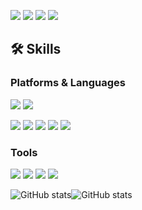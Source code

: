 <img src="https://img.shields.io/badge/Portfolio-484747?style=flat-square&logo=GitHub&logoColor=white"/> <img src="https://img.shields.io/badge/dev.kyu-EA4335?style=flat-square&logo=Gmail&logoColor=white"/> <img src="https://img.shields.io/badge/Facebook-1877F2?style=flat-square&logo=Facebook&logoColor=white"/> <img src="https://img.shields.io/badge/Instagram-E4405F?style=flat-square&logo=Instagram&logoColor=white"/>


## 🛠 Skills

### Platforms & Languages
<img src="https://img.shields.io/badge/Android-3DDC84?style=flat-square&logo=Android&logoColor=white"/> <img src="https://img.shields.io/badge/ScikitLearn-F7931E?style=flat-square&logo=scikit-learn&logoColor=white"/>

<img src="https://img.shields.io/badge/Python-3776AB?style=flat-square&logo=Python&logoColor=white"/> <img src="https://img.shields.io/badge/C-A8B9CC?style=flat-square&logo=C&logoColor=white"/> <img src="https://img.shields.io/badge/C++-00599C?style=flat-square&logo=C%2B%2B&logoColor=white"/> <img src="https://img.shields.io/badge/Java-007396?style=flat-square&logo=Java&logoColor=white"/> <img src="https://img.shields.io/badge/JavaScript-F7DF1E?style=flat-square&logo=JavaScript&logoColor=white"/>


### Tools
<img src="https://img.shields.io/badge/Git-F05032?style=flat-square&logo=Git&logoColor=white"/> <img src="https://img.shields.io/badge/GitKraken-179287?style=flat-square&logo=GitKraken&logoColor=white"/> <img src="https://img.shields.io/badge/JetBrains-333333?style=flat-square&logo=JetBrains&logoColor=white"/> <img src="https://img.shields.io/badge/Flask-222222?style=flat-square&logo=Flask&logoColor=white"/>


![GitHub stats](https://github-readme-stats.vercel.app/api?username=devhkyu&show_icons=true&theme=highcontrast)![GitHub stats](https://github-readme-stats.vercel.app/api/top-langs/?username=devhkyu&layout=compact&show_icons=true&theme=highcontrast&hide=Jupyter+Notebook)

